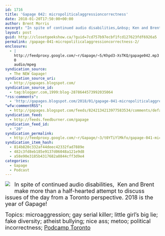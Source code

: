 ```yaml
---
id: 1716
title: 'Gapage 042: micropoliticalaggressioncorrectness'
date: 2018-01-20T17:50:00+00:00
author: Brent Morris
excerpt: "In spite of continued audio disabilities,&nbsp; Ken and Brent make more than a half-hearted attempt to discuss issues of the day from a Toronto perspective. 2018 is the year of Gapage!Topics: microaggression; gay serial killer; little girl's big lie; f..."
layout: post
guid: http://closetgeekshow.ca/?guid=7cd757b97ecbf1fcd127623fdf6926a5
permalink: /gapage-041-micropoliticalaggressioncorrectness-2/
enclosure:
  - |
    http://feedproxy.google.com/~r/Gapage/~5/Khpd3-XsTKQ/gapage042.mp3
    0
    audio/mpeg
syndication_source:
  - The NEW Gapage!
syndication_source_uri:
  - http://gapages.blogspot.com/
syndication_source_id:
  - tag:blogger.com,1999:blog-2878644573992035064
"rss:comments":
  - 'http://gapages.blogspot.com/2018/01/gapage-041-micropoliticalaggressioncorr.html#comment-form'
"wfw:commentRSS":
  - http://gapages.blogspot.com/feeds/8242134213977583534/comments/default
syndication_feed:
  - http://feeds.feedburner.com/gapage
syndication_feed_id:
  - "20"
syndication_permalink:
  - http://feedproxy.google.com/~r/Gapage/~3/t0YTiYlMkfo/gapage-041-micropoliticalaggressioncorr.html
syndication_item_hash:
  - 814b820c332af44deec42332fad7889e
  - 482c3fd8eb185e9137d06048a121e9d8
  - a58e90e3185b4317682a8844cff3d9e4
categories:
  - Gapage
  - Podcast
---
```

<div class="separator" style="clear: both; text-align: center;">
  <a href="https://3.bp.blogspot.com/-LHzptdpLv3I/WmN7fvqDchI/AAAAAAAADG0/rVSoAwuk-E4pubuvdYvgIBSTLZLiXIS2QCLcBGAs/s1600/Tide.jpg" imageanchor="1" style="clear: left; float: left; margin-bottom: 1em; margin-right: 1em;"><img border="0" data-original-height="225" data-original-width="205" src="https://3.bp.blogspot.com/-LHzptdpLv3I/WmN7fvqDchI/AAAAAAAADG0/rVSoAwuk-E4pubuvdYvgIBSTLZLiXIS2QCLcBGAs/s1600/Tide.jpg" /></a>
</div>

<span style="font-size: large;">In spite of continued audio disabilities,&nbsp; Ken and Brent make more than a half-hearted attempt to discuss issues of the day from a Toronto perspective. 2018 is the year of Gapage!</span>

<span style="font-size: large;">Topics: microaggression; gay serial killer; little girl&#8217;s big lie; fake diversity; atheist bullying; </span><span style="font-size: large;"><span style="font-size: large;">nice ass; metoo; </span>political incorrectness; <a href="http://2018.podcamptoronto.com/" >Podcamp Toronto</a></span><img src="http://feeds.feedburner.com/~r/Gapage/~4/t0YTiYlMkfo" height="1" width="1" alt="" />